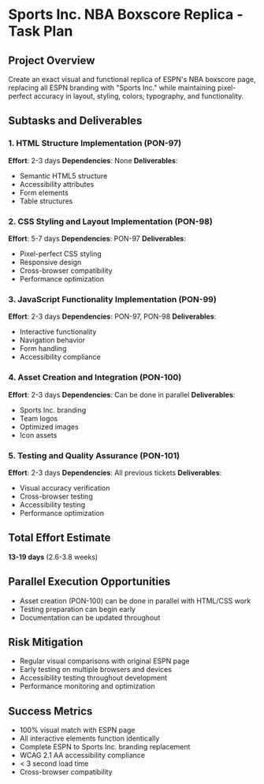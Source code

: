 # Sports Inc. NBA Boxscore Replica - Task Plan

## Project Overview
Create an exact visual and functional replica of ESPN's NBA boxscore page, replacing all ESPN branding with "Sports Inc." while maintaining pixel-perfect accuracy in layout, styling, colors, typography, and functionality.

## Subtasks and Deliverables

### 1. HTML Structure Implementation (PON-97)
**Effort**: 2-3 days
**Dependencies**: None
**Deliverables**:
- Semantic HTML5 structure
- Accessibility attributes
- Form elements
- Table structures

### 2. CSS Styling and Layout Implementation (PON-98)
**Effort**: 5-7 days
**Dependencies**: PON-97
**Deliverables**:
- Pixel-perfect CSS styling
- Responsive design
- Cross-browser compatibility
- Performance optimization

### 3. JavaScript Functionality Implementation (PON-99)
**Effort**: 2-3 days
**Dependencies**: PON-97, PON-98
**Deliverables**:
- Interactive functionality
- Navigation behavior
- Form handling
- Accessibility compliance

### 4. Asset Creation and Integration (PON-100)
**Effort**: 2-3 days
**Dependencies**: Can be done in parallel
**Deliverables**:
- Sports Inc. branding
- Team logos
- Optimized images
- Icon assets

### 5. Testing and Quality Assurance (PON-101)
**Effort**: 2-3 days
**Dependencies**: All previous tickets
**Deliverables**:
- Visual accuracy verification
- Cross-browser testing
- Accessibility testing
- Performance optimization

## Total Effort Estimate
**13-19 days** (2.6-3.8 weeks)

## Parallel Execution Opportunities
- Asset creation (PON-100) can be done in parallel with HTML/CSS work
- Testing preparation can begin early
- Documentation can be updated throughout

## Risk Mitigation
- Regular visual comparisons with original ESPN page
- Early testing on multiple browsers and devices
- Accessibility testing throughout development
- Performance monitoring and optimization

## Success Metrics
- 100% visual match with ESPN page
- All interactive elements function identically
- Complete ESPN to Sports Inc. branding replacement
- WCAG 2.1 AA accessibility compliance
- < 3 second load time
- Cross-browser compatibility
